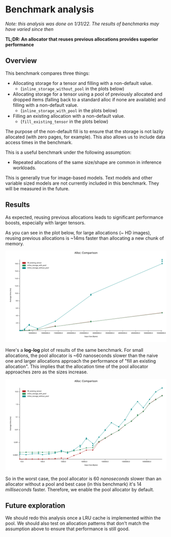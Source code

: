 # Benchmark analysis

*Note: this analysis was done on 1/31/22. The results of benchmarks may have varied since then*

**TL;DR: An allocator that reuses previous allocations provides superior performance**

## Overview

This benchmark compares three things:

- Allocating storage for a tensor and filling with a non-default value.
  - (`inline_storage_without_pool` in the plots below)
- Allocating storage for a tensor using a pool of previously allocated and dropped items (falling back to a standard alloc if none are available) and filling with a non-default value.
  - (`inline_storage_with_pool` in the plots below)
- Filling an existing allocation with a non-default value.
  - (`fill_existing_tensor` in the plots below)

The purpose of the non-default fill is to ensure that the storage is not lazily allocated (with zero pages, for example). This also allows us to include data access times in the benchmark.

This is a useful benchmark under the following assumption:

- Repeated allocations of the same size/shape are common in inference workloads.

This is generally true for image-based models. Text models and other variable sized models are not currently included in this benchmark. They will be measured in the future.

## Results

As expected, reusing previous allocations leads to significant performance boosts, especially with larger tensors.

As you can see in the plot below, for large allocations (~ HD images), reusing previous allocations is ~14ms faster than allocating a new chunk of memory.

![](./lines.svg)

Here's a **log-log** plot of results of the same benchmark. For small allocations, the pool allocator is ~60 nanoseconds slower than the naive one and larger allocations approach the performance of "fill an existing allocation". This implies that the allocation time of the pool allocator approaches zero as the sizes increase.

![](./lines_log.svg)


So in the worst case, the pool allocator is 60 *nanoseconds* slower than an allocator without a pool and best case (in this benchmark) it's 14 *milliseconds* faster. Therefore, we enable the pool allocator by default.

## Future exploration

We should redo this analysis once a LRU cache is implemented within the pool. We should also test on allocation patterns that don't match the assumption above to ensure that performance is still good.
